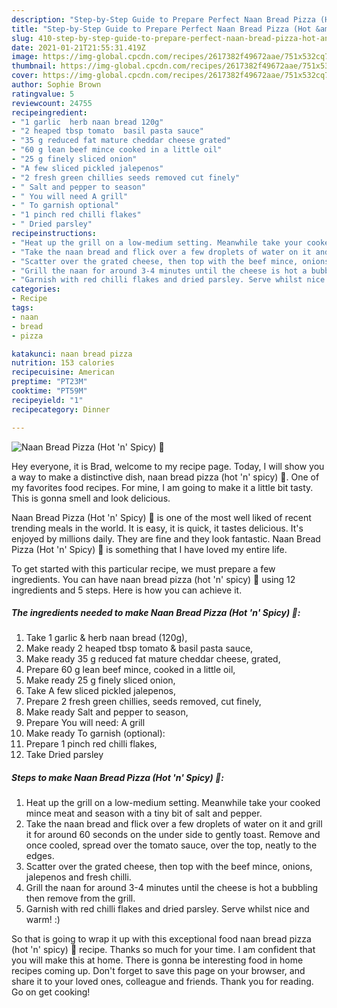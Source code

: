 ```yaml
---
description: "Step-by-Step Guide to Prepare Perfect Naan Bread Pizza (Hot &amp;#39;n&amp;#39; Spicy) 🍕"
title: "Step-by-Step Guide to Prepare Perfect Naan Bread Pizza (Hot &amp;#39;n&amp;#39; Spicy) 🍕"
slug: 410-step-by-step-guide-to-prepare-perfect-naan-bread-pizza-hot-and-39-n-and-39-spicy
date: 2021-01-21T21:55:31.419Z
image: https://img-global.cpcdn.com/recipes/2617382f49672aae/751x532cq70/naan-bread-pizza-hot-n-spicy-🍕-recipe-main-photo.jpg
thumbnail: https://img-global.cpcdn.com/recipes/2617382f49672aae/751x532cq70/naan-bread-pizza-hot-n-spicy-🍕-recipe-main-photo.jpg
cover: https://img-global.cpcdn.com/recipes/2617382f49672aae/751x532cq70/naan-bread-pizza-hot-n-spicy-🍕-recipe-main-photo.jpg
author: Sophie Brown
ratingvalue: 5
reviewcount: 24755
recipeingredient:
- "1 garlic  herb naan bread 120g"
- "2 heaped tbsp tomato  basil pasta sauce"
- "35 g reduced fat mature cheddar cheese grated"
- "60 g lean beef mince cooked in a little oil"
- "25 g finely sliced onion"
- "A few sliced pickled jalepenos"
- "2 fresh green chillies seeds removed cut finely"
- " Salt and pepper to season"
- " You will need A grill"
- " To garnish optional"
- "1 pinch red chilli flakes"
- " Dried parsley"
recipeinstructions:
- "Heat up the grill on a low-medium setting. Meanwhile take your cooked mince meat and season with a tiny bit of salt and pepper."
- "Take the naan bread and flick over a few droplets of water on it and grill it for around 60 seconds on the under side to gently toast. Remove and once cooled, spread over the tomato sauce, over the top, neatly to the edges."
- "Scatter over the grated cheese, then top with the beef mince, onions, jalepenos and fresh chilli."
- "Grill the naan for around 3-4 minutes until the cheese is hot a bubbling then remove from the grill."
- "Garnish with red chilli flakes and dried parsley. Serve whilst nice and warm! :)"
categories:
- Recipe
tags:
- naan
- bread
- pizza

katakunci: naan bread pizza 
nutrition: 153 calories
recipecuisine: American
preptime: "PT23M"
cooktime: "PT59M"
recipeyield: "1"
recipecategory: Dinner

---
```



![Naan Bread Pizza (Hot &#39;n&#39; Spicy) 🍕](https://img-global.cpcdn.com/recipes/2617382f49672aae/751x532cq70/naan-bread-pizza-hot-n-spicy-🍕-recipe-main-photo.jpg)

Hey everyone, it is Brad, welcome to my recipe page. Today, I will show you a way to make a distinctive dish, naan bread pizza (hot &#39;n&#39; spicy) 🍕. One of my favorites food recipes. For mine, I am going to make it a little bit tasty. This is gonna smell and look delicious.

Naan Bread Pizza (Hot &#39;n&#39; Spicy) 🍕 is one of the most well liked of recent trending meals in the world. It is easy, it is quick, it tastes delicious. It's enjoyed by millions daily. They are fine and they look fantastic. Naan Bread Pizza (Hot &#39;n&#39; Spicy) 🍕 is something that I have loved my entire life.




To get started with this particular recipe, we must prepare a few ingredients. You can have naan bread pizza (hot &#39;n&#39; spicy) 🍕 using 12 ingredients and 5 steps. Here is how you can achieve it.

<!--inarticleads1-->

##### The ingredients needed to make Naan Bread Pizza (Hot &#39;n&#39; Spicy) 🍕:

1. Take 1 garlic &amp; herb naan bread (120g),
1. Make ready 2 heaped tbsp tomato &amp; basil pasta sauce,
1. Make ready 35 g reduced fat mature cheddar cheese, grated,
1. Prepare 60 g lean beef mince, cooked in a little oil,
1. Make ready 25 g finely sliced onion,
1. Take A few sliced pickled jalepenos,
1. Prepare 2 fresh green chillies, seeds removed, cut finely,
1. Make ready  Salt and pepper to season,
1. Prepare  You will need: A grill
1. Make ready  To garnish (optional):
1. Prepare 1 pinch red chilli flakes,
1. Take  Dried parsley




<!--inarticleads2-->

##### Steps to make Naan Bread Pizza (Hot &#39;n&#39; Spicy) 🍕:

1. Heat up the grill on a low-medium setting. Meanwhile take your cooked mince meat and season with a tiny bit of salt and pepper.
1. Take the naan bread and flick over a few droplets of water on it and grill it for around 60 seconds on the under side to gently toast. Remove and once cooled, spread over the tomato sauce, over the top, neatly to the edges.
1. Scatter over the grated cheese, then top with the beef mince, onions, jalepenos and fresh chilli.
1. Grill the naan for around 3-4 minutes until the cheese is hot a bubbling then remove from the grill.
1. Garnish with red chilli flakes and dried parsley. Serve whilst nice and warm! :)




So that is going to wrap it up with this exceptional food naan bread pizza (hot &#39;n&#39; spicy) 🍕 recipe. Thanks so much for your time. I am confident that you will make this at home. There is gonna be interesting food in home recipes coming up. Don't forget to save this page on your browser, and share it to your loved ones, colleague and friends. Thank you for reading. Go on get cooking!

